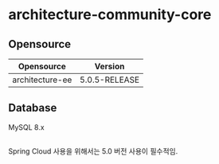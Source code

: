 # architecture-community-core


## Opensource
| Opensource | Version |
|------------|---------|
| architecture-ee | 5.0.5-RELEASE |


## Database 

MySQL 8.x


##
Spring Cloud 사용을 위해서는 5.0 버전 사용이 필수적임. 